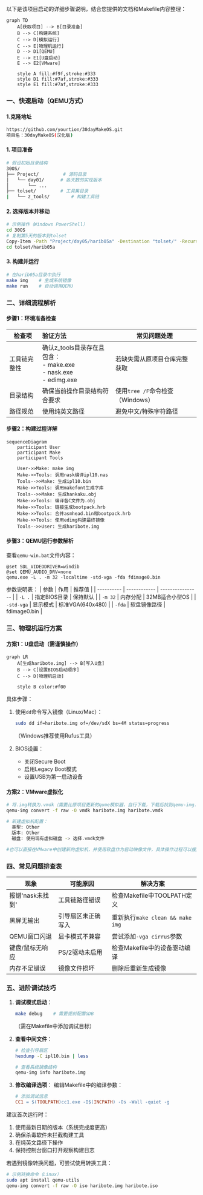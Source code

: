 以下是该项目启动的详细步骤说明，结合您提供的文档和Makefile内容整理：

```mermaid
graph TD
    A[获取项目] --> B[目录准备]
    B --> C[构建系统]
    C --> D[模拟运行]
    C --> E[物理机运行]
    D --> D1[QEMU]
    E --> E1[U盘启动]
    E --> E2[VMware]

    style A fill:#f9f,stroke:#333
    style D1 fill:#7af,stroke:#333
    style E1 fill:#7af,stroke:#333
```

### 一、快速启动（QEMU方式）

#### 1.克隆地址

```bash
https://github.com/yourtion/30dayMakeOS.git
项目名：30dayMakeOS(汉化版)
```

#### 1. 项目准备
```bash
# 假设初始目录结构
30OS/
├── Project/         # 源码目录
│   └── day01/      # 各天数的实现版本
│       └── ...
├── tolset/         # 工具集目录
|	└── z_tools/        # 构建工具链
```

#### 2. 选择版本并移动
```bash
# 示例操作（Windows PowerShell）
cd 30OS
# 复制第5天的版本到tolset
Copy-Item -Path "Project/day05/harib05a" -Destination "tolset/" -Recurse
cd tolset/harib05a
```

#### 3. 构建并运行
```bash
# 在harib05a目录中执行
make img    # 生成系统镜像
make run    # 自动调用QEMU
```

### 二、详细流程解析

#### 步骤1：环境准备检查
| 检查项       | 验证方法                                                     | 常见问题处理                     |
| ------------ | :----------------------------------------------------------- | -------------------------------- |
| 工具链完整性 | 确认z_tools目录存在且包含：<br>- make.exe<br>- nask.exe<br>- edimg.exe | 若缺失需从原项目仓库完整获取     |
| 目录结构     | 确保当前操作目录结构符合要求                                 | 使用`tree /F`命令检查（Windows） |
| 路径规范     | 使用纯英文路径                                               | 避免中文/特殊字符路径            |

#### 步骤2：构建过程详解
```mermaid
sequenceDiagram
    participant User
    participant Make
    participant Tools
    
    User->>Make: make img
    Make->>Tools: 调用nask编译ipl10.nas
    Tools-->>Make: 生成ipl10.bin
    Make->>Tools: 调用makefont生成字库
    Tools-->>Make: 生成hankaku.obj
    Make->>Tools: 编译各C文件为.obj
    Make->>Tools: 链接生成bootpack.hrb
    Make->>Tools: 合并asmhead.bin和bootpack.hrb
    Make->>Tools: 使用edimg构建最终镜像
    Tools-->>User: 生成haribote.img
```

#### 步骤3：QEMU运行参数解析
查看`qemu-win.bat`文件内容：
```batch
@set SDL_VIDEODRIVER=windib
@set QEMU_AUDIO_DRV=none
qemu.exe -L . -m 32 -localtime -std-vga -fda fdimage0.bin
```
参数说明表：
| 参数       | 作用         | 推荐值           |
| ---------- | ------------ | ---------------- |
| `-L .`     | 指定BIOS目录 | 保持默认         |
| `-m 32`    | 内存分配     | 32MB适合小型OS   |
| `-std-vga` | 显示模式     | 标准VGA(640x480) |
| `-fda`     | 软盘镜像路径 | fdimage0.bin     |

### 三、物理机运行方案

#### 方案1：U盘启动（需谨慎操作）
```mermaid
graph LR
    A[生成haribote.img] --> B[写入U盘]
    B --> C[设置BIOS启动顺序]
    C --> D[物理机启动]

    style B color:#f00
```
具体步骤：
1. 使用`dd`命令写入镜像（Linux/Mac）：
   ```bash
   sudo dd if=haribote.img of=/dev/sdX bs=4M status=progress
   ```
   （Windows推荐使用Rufus工具）

2. BIOS设置：
   - 关闭Secure Boot
   - 启用Legacy Boot模式
   - 设置USB为第一启动设备

#### 方案2：VMware虚拟化 
```bash
# 将.img转换为.vmdk（需要比原项目更新的qume模拟器，自行下载，下载后找到qemu-img.exe即可，只要保证qemu-img.exe和haribote.img在同一文件夹下即可）
qemu-img convert -f raw -O vmdk haribote.img haribote.vmdk

# 新建虚拟机配置：
  类型: Other
  版本: Other
  磁盘: 使用现有虚拟磁盘 -> 选择.vmdk文件
  
#也可以直接在VMware中创建新的虚拟机，并使用软盘作为启动映像文件，具体操作过程可以搜索如何在VMware中启动软盘映像文件
```

### 四、常见问题排查表
| 现象             | 可能原因           | 解决方案                         |
| ---------------- | ------------------ | -------------------------------- |
| 报错'nask未找到' | 工具链路径错误     | 检查Makefile中TOOLPATH定义       |
| 黑屏无输出       | 引导扇区未正确写入 | 重新执行`make clean && make img` |
| QEMU窗口闪退     | 显卡模式不兼容     | 尝试添加`-vga cirrus`参数        |
| 键盘/鼠标无响应  | PS/2驱动未启用     | 检查Makefile中的设备驱动编译     |
| 内存不足错误     | 镜像文件损坏       | 删除后重新生成镜像               |

### 五、进阶调试技巧
1. **调试模式启动**：
   ```bash
   make debug    # 需要提前配置GDB
   ```
   （需在Makefile中添加调试目标）

2. **查看中间文件**：
   ```bash
   # 检查引导扇区
   hexdump -C ipl10.bin | less
   
   # 查看系统镜像结构
   qemu-img info haribote.img
   ```

3. **修改编译选项**：
   编辑Makefile中的编译参数：
   ```makefile
   # 添加调试信息
   CC1 = $(TOOLPATH)cc1.exe -I$(INCPATH) -Os -Wall -quiet -g
   ```

建议首次运行时：
1. 使用最新日期的版本（系统完成度更高）
2. 确保杀毒软件未拦截构建工具
3. 在纯英文路径下操作
4. 保持控制台窗口打开观察构建日志

若遇到镜像转换问题，可尝试使用转换工具：
```bash
# 示例转换命令（Linux）
sudo apt install qemu-utils
qemu-img convert -f raw -O iso haribote.img haribote.iso
```